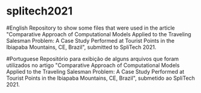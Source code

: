 # splitech2021

#English
Repository to show some files that were used in the article "Comparative Approach of Computational Models Applied to the Traveling Salesman Problem: A Case Study Performed at Tourist Points in the Ibiapaba Mountains, CE, Brazil", submitted to SpliTech 2021.

#Portuguese
Repositório para exibição de alguns arquivos que foram utilizados no artigo "Comparative Approach of Computational Models Applied to the Traveling Salesman Problem: A Case Study Performed at Tourist Points in the Ibiapaba Mountains, CE, Brazil", submetido ao SpliTech 2021.
